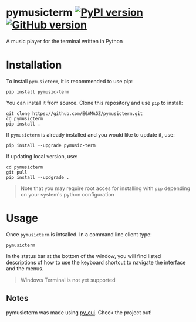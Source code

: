 # pymusicterm [![PyPI version](https://badge.fury.io/py/pymusic-term.svg)](https://badge.fury.io/py/pymusic-term) [![GitHub version](https://badge.fury.io/gh/EGAMAGZ%2Fpymusicterm.svg)](https://badge.fury.io/gh/EGAMAGZ%2Fpymusicterm)
A music player for the terminal written in Python

# Installation

To install `pymusicterm`, it is recommended to use pip:
```
pip install pymusic-term
```

You can install it from source. Clone this repository and use `pip` to install:
```
git clone https://github.com/EGAMAGZ/pymusicterm.git
cd pymusicterm
pip install .
```

If `pymusicterm` is already installed and you would like to update it, use:
```
pip install --upgrade pymusic-term
```

If updating local version, use:
```
cd pymusicterm
git pull
pip install --updgrade .
```

> Note that you may require root acces for installing with `pip` depending on your system's python configuration

<!-- # Demo -->

# Usage
Once `pymusicterm` is intsalled. In a command line client type:
```
pymusicterm
```

In the status bar at the bottom of the window, you will find listed descriptions of how to use the keyboard shortcut to navigate the interface and the menus.

> Windows Terminal is not yet supported

## Notes

pymusicterm was made using [py_cui](https://github.com/jwlodek/py_cui). Check the project out!
